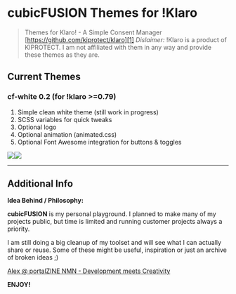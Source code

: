 # cubicFUSION Themes for !Klaro
> Themes for Klaro! - A Simple Consent Manager
> [https://github.com/kiprotect/klaro][1]
> _Dislaimer:_ !Klaro is a product of KIPROTECT. I am not affiliated with them in any way and provide these themes as they are.

## Current Themes
### cf-white 0.2 (for !klaro \>=0.79)
1. Simple clean white theme (still work in progress)
2. SCSS variables for quick tweaks
3. Optional logo
4. Optional animation (animated.css)
5. Optional Font Awesome integration for buttons & toggles

![][image-1]![][image-2]


---- 
## Additional Info
**Idea Behind / Philosophy:**  

**cubicFUSION** is my personal playground. I planned to make many of my projects public, but time is limited and running customer projects always a priority.  

I am still doing a big cleanup of my toolset and will see what I can actually share or reuse. Some of these might be useful, inspiration or just an archive of broken ideas  ;) 
  
[Alex @ portalZINE NMN - Development meets Creativity][2]

**ENJOY!**

[1]:	https://github.com/kiprotect/klaro
[2]:	https://portalzine.de/

[image-1]:	https://github.com/portalzine/cubicfusion-klaro-themes/blob/main/cf-white/preview/cf-white-1.png
[image-2]:	https://github.com/portalzine/cubicfusion-klaro-themes/blob/main/cf-white/preview/cf-white-2.png